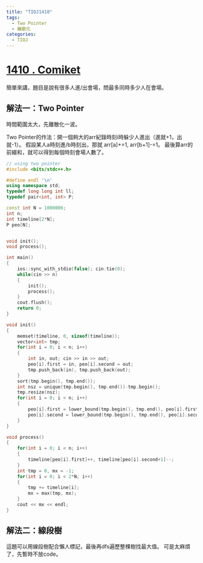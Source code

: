 ```yaml
---
title: "TIOJ1410"
tags:
  - Two Pointer
  - 離散化
categories:
  - TIOJ
---
```


# [1410 . Comiket](http://tioj.infor.org/problems/1410)
簡單來講，題目是說有很多人進/出會場，問最多同時多少人在會場。

## 解法一：Two Pointer
時間範圍太大，先離散化一波。

Two Pointer的作法：開一個夠大的arr紀錄時刻i時躲少人進出（進就+1，出就-1）。
假設某人a時刻進/b時刻出，那就 arr[a]+=1, arr[b+1]-=1。
最後算arr的前綴和，就可以得到每個時刻會場人數了。

```c++
// using two pointer
#include <bits/stdc++.h>

#define endl '\n'
using namespace std;
typedef long long int ll;
typedef pair<int, int> P;

const int N = 1000006;
int n;
int timeline[2*N];
P peo[N];


void init();
void process();

int main()
{
    ios::sync_with_stdio(false); cin.tie(0);
    while(cin >> n)
    {
        init();
        process();
    }
    cout.flush();
    return 0;
}

void init()
{
    memset(timeline, 0, sizeof(timeline));
    vector<int> tmp;
    for(int i = 0; i < n; i++)
    {
        int in, out; cin >> in >> out;
        peo[i].first = in, peo[i].second = out;
        tmp.push_back(in), tmp.push_back(out);
    }
    sort(tmp.begin(), tmp.end());
    int nsz = unique(tmp.begin(), tmp.end())-tmp.begin();
    tmp.resize(nsz);
    for(int i = 0; i < n; i++)
    {
        peo[i].first = lower_bound(tmp.begin(), tmp.end(), peo[i].first)-tmp.begin();
        peo[i].second = lower_bound(tmp.begin(), tmp.end(), peo[i].second)-tmp.begin();
    }
}

void process()
{
    for(int i = 0; i < n; i++)
    {
        timeline[peo[i].first]++, timeline[peo[i].second+1]--;
    }
    int tmp = 0, mx = -1;
    for(int i = 0; i < 2*N; i++)
    {
        tmp += timeline[i];
        mx = max(tmp, mx);
    }
    cout << mx << endl;
}

```

## 解法二：線段樹
這題可以用線段樹配合懶人標記，最後再dfs遍歷整棵樹找最大值。
可是太麻煩了，先暫時不放code。
